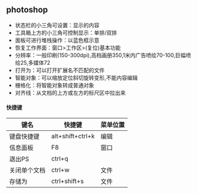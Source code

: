 ## photoshop
- 状态栏的小三角可设置：显示的内容
- 工具箱上方的小三角可控制显示：单排/双排
- 面板可进行堆栈操作：以蓝色框示意
- 恢复工作界面：窗口>工作区>(复位)基本功能
- 分辨率：一般印刷(150-300dpi),高档画册350,1米内广告喷绘70-100,巨幅喷绘25,多媒体72
- 打开为：可以打开扩展名不匹配的文件
- 智能对象：可以缩放定位斜切旋转变形,不能内容编辑
- 栅格化：将智能对象转成普通对象
- 对齐线：从文档的上方或左方的标尺区中拉出来


#### 快捷键
|键名|快捷键|菜单位置
|-|-|-
|键盘快捷键|alt+shift+ctrl+k|编辑
|信息面板|F8|窗口
|退出PS|ctrl+q|
|关闭单个文档|ctrl+w|文件
|存储为|ctrl+shift+s|文件




